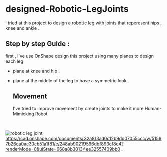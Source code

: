 # designed-Robotic-LegJoints

i tried at this project to design a robotic leg with joints that reperesent hips , knee and ankle .

## Step by step Guide :
first , I've use OnShape design this project 
using many planes to design each leg 
<br>
- plane at knee and hip .<br>
- plane at the middle of the leg to have a symmetric look .<br>

  ## Movement
  I've tried to improve movement by create joints to make it more Human-Mimicking Robot

  <br>
 ![robotic leg joint](https://github.com/ReemaAlzhrani/designed-Robotic-LegJoints/assets/154990107/2e5a67df-6abb-42ee-838d-a22c96161cfc)
 <br>
 https://cad.onshape.com/documents/32a813ad0c12b9dd07055ccc/w/51597b26ca0ac30cb51a1f81/e/248ab90219596dbf893cf8e4?renderMode=0&uiState=668a8b30134ee32557409bb0
.
